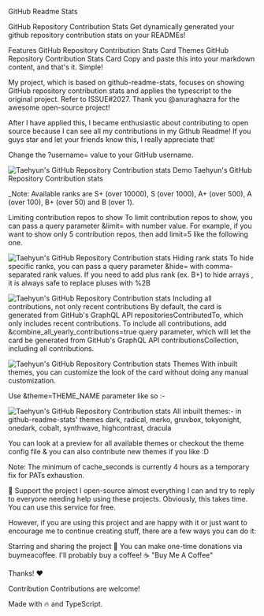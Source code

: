 GitHub Readme Stats

GitHub Repository Contribution Stats
Get dynamically generated your github repository contribution stats on your READMEs!

Features
GitHub Repository Contribution Stats Card
Themes
GitHub Repository Contribution Stats Card
Copy and paste this into your markdown content, and that's it. Simple!

My project, which is based on github-readme-stats, focuses on showing GitHub repository contribution stats and applies the typescript to the original project. Refer to ISSUE#2027. Thank you @anuraghazra for the awesome open-source project!

After I have applied this, I became enthusiastic about contributing to open source because I can see all my contributions in my Github Readme! If you guys star and let your friends know this, I really appreciate that!

Change the ?username= value to your GitHub username.

![Taehyun's GitHub Repository Contribution stats](https://github-contributor-stats.vercel.app/api?username=HwangTaehyun)
Demo
Taehyun's GitHub Repository Contribution stats

_Note: Available ranks are S+ (over 10000), S (over 1000), A+ (over 500), A (over 100), B+ (over 50) and B (over 1).

Limiting contribution repos to show
To limit contribution repos to show, you can pass a query parameter &limit= with number value. For example, if you want to show only 5 contribution repos, then add limit=5 like the following one.

![Taehyun's GitHub Repository Contribution stats](https://github-contributor-stats.vercel.app/api?username=HwangTaehyun&limit=5)
Hiding rank stats
To hide specific ranks, you can pass a query parameter &hide= with comma-separated rank values. If you need to add plus rank (ex. B+) to hide arrays , it is always safe to replace pluses with %2B

![Taehyun's GitHub Repository Contribution stats](https://github-contributor-stats.vercel.app/api?username=HwangTaehyun&hide=B,B%2B)
Including all contributions, not only recent contributions
By default, the card is generated from GitHub's GraphQL API repositoriesContributedTo, which only includes recent contributions. To include all contributions, add &combine_all_yearly_contributions=true query parameter, which will let the card be generated from GitHub's GraphQL API contributionsCollection, including all contributions.

![Taehyun's GitHub Repository Contribution stats](https://github-contributor-stats.vercel.app/api?username=HwangTaehyun&combine_all_yearly_contributions=true)
Themes
With inbuilt themes, you can customize the look of the card without doing any manual customization.

Use &theme=THEME_NAME parameter like so :-

![Taehyun's GitHub Repository Contribution stats](https://github-contributor-stats.vercel.app/api?username=HwangTaehyun&hide=B&theme=default)
All inbuilt themes:- in github-readme-stats' themes
dark, radical, merko, gruvbox, tokyonight, onedark, cobalt, synthwave, highcontrast, dracula

You can look at a preview for all available themes or checkout the theme config file & you can also contribute new themes if you like :D

Note: The minimum of cache_seconds is currently 4 hours as a temporary fix for PATs exhaustion.

💖 Support the project
I open-source almost everything I can and try to reply to everyone needing help using these projects. Obviously, this takes time. You can use this service for free.

However, if you are using this project and are happy with it or just want to encourage me to continue creating stuff, there are a few ways you can do it:

Starring and sharing the project 🚀
You can make one-time donations via buymeacoffee. I'll probably buy a coffee! ☕
"Buy Me A Coffee"

Thanks! ❤️

Contribution
Contributions are welcome!

Made with 🔥 and TypeScript.
